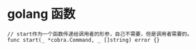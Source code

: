# golang 函数

```golang
// start作为一个函数传递给调用者的形参，自己不需要，但是调用者需要的。
func start(_ *cobra.Command, _ []string) error {}
```
